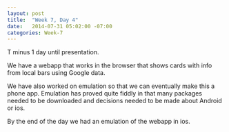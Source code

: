 ```yaml
---
layout: post
title:  "Week 7, Day 4"
date:   2014-07-31 05:02:00 -07:00
categories: Week-7
---
```

T minus 1 day until presentation.

We have a webapp that works in the browser that shows cards with info from local bars using Google data.

We have also worked on emulation so that we can eventually make this a phone app. Emulation has proved quite fiddly in that many packages needed to be downloaded and decisions needed to be made about Android or ios.

By the end of the day we had an emulation of the webapp in ios.
